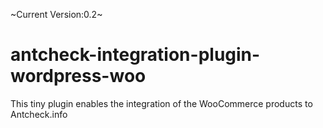 ~Current Version:0.2~
# antcheck-integration-plugin-wordpress-woo
This tiny plugin enables the integration of the WooCommerce products to Antcheck.info
